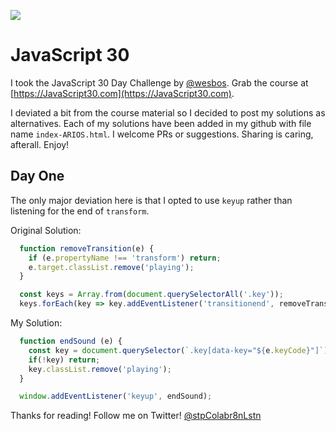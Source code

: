![](https://javascript30.com/images/JS3-social-share.png)

# JavaScript 30

I took the JavaScript 30 Day Challenge by [@wesbos](https://twitter.com/wesbos).
Grab the course at [https://JavaScript30.com](https://JavaScript30.com).

I deviated a bit from the course material so I decided to post my solutions as alternatives.
Each of my solutions have been added in my github with file name `index-ARIOS.html`.
I welcome PRs or suggestions. Sharing is caring, afterall.
Enjoy!

## Day One
The only major deviation here is that I opted to use `keyup` rather than listening for the end of `transform`.

Original Solution:
```javascript
  function removeTransition(e) {
  	if (e.propertyName !== 'transform') return;
    e.target.classList.remove('playing');
  }

  const keys = Array.from(document.querySelectorAll('.key'));
  keys.forEach(key => key.addEventListener('transitionend', removeTransition));
```

My Solution:
```javascript
  function endSound (e) {
  	const key = document.querySelector(`.key[data-key="${e.keyCode}"]`);
    if(!key) return;
    key.classList.remove('playing');
  }

  window.addEventListener('keyup', endSound);
```

Thanks for reading! Follow me on Twitter! [@stpColabr8nLstn](https://twitter.com/stpcolabr8nlstn)
